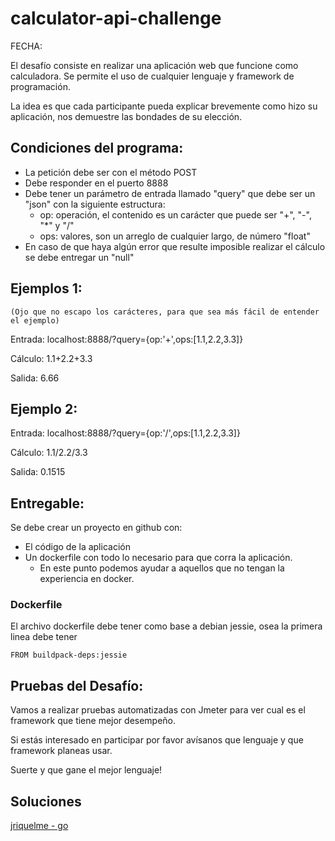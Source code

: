 # calculator-api-challenge

FECHA:

El desafío consiste en realizar una aplicación web que funcione como calculadora. Se permite el uso de cualquier lenguaje y framework de programación. 

La idea es que cada participante pueda explicar brevemente como hizo su aplicación, nos demuestre las bondades de su elección.

## Condiciones del programa:
* La petición debe ser con el método POST
* Debe responder en el puerto 8888
* Debe tener un parámetro de entrada llamado "query" que debe ser un "json" con la siguiente estructura:
    * op: operación, el contenido es un carácter que puede ser "+", "-", "*" y "/"
    * ops: valores, son un arreglo de cualquier largo, de número "float"
* En caso de que haya algún error que resulte imposible realizar el cálculo se debe entregar un "null"

## Ejemplos 1:
    (Ojo que no escapo los carácteres, para que sea más fácil de entender el ejemplo)

Entrada:  localhost:8888/?query={op:'+',ops:[1.1,2.2,3.3]}

Cálculo:  1.1+2.2+3.3

Salida:  6.66

## Ejemplo 2:

Entrada: localhost:8888/?query={op:'/',ops:[1.1,2.2,3.3]}

Cálculo: 1.1/2.2/3.3
 
Salida:  0.1515


## Entregable:

Se debe crear un proyecto en github con:

* El código de la aplicación
* Un dockerfile con todo lo necesario para que corra la aplicación. 
  * En este punto podemos ayudar a aquellos que no tengan la experiencia en docker.

### Dockerfile

El archivo dockerfile debe tener como base a debian jessie, osea la primera linea debe tener

    FROM buildpack-deps:jessie

## Pruebas del Desafío:

Vamos a realizar pruebas automatizadas con Jmeter para ver cual es el framework que tiene mejor desempeño.


Si estás interesado en participar por favor avísanos que lenguaje y que framework planeas usar.

Suerte y que gane el mejor lenguaje!

## Soluciones

[jriquelme - go](https://github.com/jriquelme/calculator-api-challenge-go)
